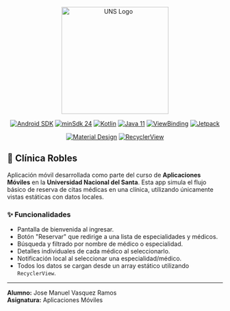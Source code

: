<p align="center"><a href="https://www.uns.edu.pe" target="_blank"><img src="https://upload.wikimedia.org/wikipedia/commons/1/1a/Universidad_Nacional_del_Santa_Logo.png" width="250" alt="UNS Logo"></a></p>

<p align="center">
  <a href="https://developer.android.com/"><img src="https://img.shields.io/badge/Android-35-brightgreen?logo=android" alt="Android SDK"></a>
  <a href="https://developer.android.com/about/versions/14/get"><img src="https://img.shields.io/badge/minSdk-24-yellow" alt="minSdk 24"></a>
  <a href="https://kotlinlang.org/"><img src="https://img.shields.io/badge/Kotlin-2.0.21-7F52FF?logo=kotlin&logoColor=white" alt="Kotlin"></a>
  <a href="https://www.java.com/"><img src="https://img.shields.io/badge/Java-11-%23ED8B00?logo=openjdk&logoColor=white" alt="Java 11"></a>
  <a href="https://developer.android.com/topic/libraries/view-binding"><img src="https://img.shields.io/badge/ViewBinding-✓-orange" alt="ViewBinding"></a>
  <a href="https://developer.android.com/jetpack"><img src="https://img.shields.io/badge/Jetpack-✓-%234285F4" alt="Jetpack"></a>
</p>
<p align="center">
  <a href="https://m3.material.io/"><img src="https://img.shields.io/badge/Material-1.12.0-blue?logo=android&logoColor=white" alt="Material Design"></a>
  <a href="https://developer.android.com/guide/topics/ui/layout/recyclerview"><img src="https://img.shields.io/badge/RecyclerView-1.4.0-lightgrey?logo=android" alt="RecyclerView"></a>
</p>

## 🏥 Clínica Robles

Aplicación móvil desarrollada como parte del curso de **Aplicaciones Móviles** en la **Universidad Nacional del Santa**. Esta app simula el flujo básico de reserva de citas médicas en una clínica, utilizando únicamente vistas estáticas con datos locales.

### ✨ Funcionalidades

- Pantalla de bienvenida al ingresar.
- Botón "Reservar" que redirige a una lista de especialidades y médicos.
- Búsqueda y filtrado por nombre de médico o especialidad.
- Detalles individuales de cada médico al seleccionarlo.
- Notificación local al seleccionar una especialidad/médico.
- Todos los datos se cargan desde un array estático utilizando `RecyclerView`.

___

**Alumno:** Jose Manuel Vasquez Ramos  
**Asignatura:** Aplicaciones Móviles
